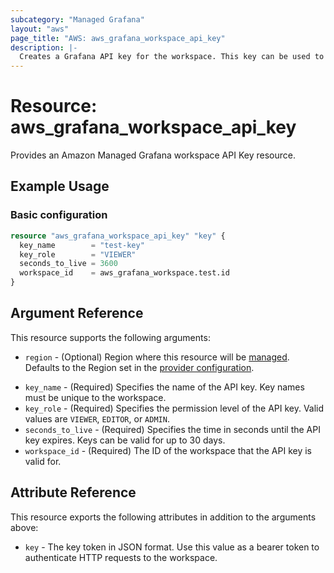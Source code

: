 ```yaml
---
subcategory: "Managed Grafana"
layout: "aws"
page_title: "AWS: aws_grafana_workspace_api_key"
description: |-
  Creates a Grafana API key for the workspace. This key can be used to authenticate requests sent to the workspace's HTTP API.
---
```


# Resource: aws_grafana_workspace_api_key

Provides an Amazon Managed Grafana workspace API Key resource.

## Example Usage

### Basic configuration

```terraform
resource "aws_grafana_workspace_api_key" "key" {
  key_name        = "test-key"
  key_role        = "VIEWER"
  seconds_to_live = 3600
  workspace_id    = aws_grafana_workspace.test.id
}
```

## Argument Reference

This resource supports the following arguments:

* `region` - (Optional) Region where this resource will be [managed](https://docs.aws.amazon.com/general/latest/gr/rande.html#regional-endpoints). Defaults to the Region set in the [provider configuration](https://registry.terraform.io/providers/hashicorp/aws/latest/docs#aws-configuration-reference).
- `key_name` - (Required) Specifies the name of the API key. Key names must be unique to the workspace.
- `key_role` - (Required) Specifies the permission level of the API key. Valid values are `VIEWER`, `EDITOR`, or `ADMIN`.
- `seconds_to_live` - (Required) Specifies the time in seconds until the API key expires. Keys can be valid for up to 30 days.
- `workspace_id` - (Required) The ID of the workspace that the API key is valid for.

## Attribute Reference

This resource exports the following attributes in addition to the arguments above:

* `key` - The key token in JSON format. Use this value as a bearer token to authenticate HTTP requests to the workspace.
